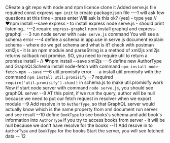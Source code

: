 CReate a git repo with node and npm licence
clone it
Added serve.js file
required const express
`npm init` to create package.json file ---1
will ask few questions at this time - press enter
WIll ask Is this ok? (yes) - type yes
// ♥npm install --save express - to install express
node serve.js - should print listening.. ---2
require `express-graphql`
npm install graphql and express-graphql ---3
run node server with `node serve.js` command
You will see a schema error ---4
define a schema in app.use in serve.js document
explain schema - where do we get schema and what is it?
check with postman
xml2js - it is an npm module
and parseString is a method of xml2js
xml2js returns callback not promise. SO, you need  to require util to return a promise
install - // ♥npm install --save xml2js ---5
define new AuthorType and GraphQLSchema
install node-fetch with command `npm install node-fetch-npm --save` ---6
util.promisify error ---a
install util.promisify with the command `npm install util.promisify` --7
required `require('util.promisify').shim()` in schema.js to make util.promisify work
Now if start node server with command `node serve.js`, you should see graphQL server --8
AT this point, if we run the query, author will be null because we need to put our fetch request in resolver when we export module --9
Add resolve in to `AuthorType`, so that GraphQL server would actually know which is the name property from xml document
run server and see result --10
define `BookType` to see books's schema and add book's information into `AuthorType`
if you try to access books from server - it will be null because we don't have resolve for the books --11
Add resove in to `AuthorType` and `BookType` for the books
Start the server, you will see fetched data -- 12
